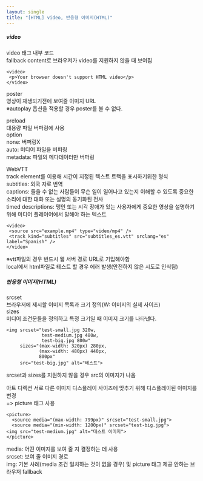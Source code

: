 ```yaml
---
layout: single
title: "[HTML] video, 반응형 이미지(HTML)"
---   
```

##### video   
video 태그 내부 코드   
fallback content로 브라우저가 video를 지원하지 않을 때 보여짐   
```
<video>
 <p>Your browser doesn't support HTML video</p>
</video>
```   
   
poster   
영상이 재생되기전에 보여줄 이미지 URL   
※autoplay 옵션을 적용할 경우 poster를 볼 수 없다.   
   
preload   
대용량 파일 버퍼링에 사용   
option   
none: 버퍼링X   
auto: 미디어 파일을 버퍼링   
metadata: 파일의 메다데이터만 버퍼링   
   
WebVTT   
track element를 이용해 시간이 지정된 텍스트 트랙을 표시하기위한 형식    
subtitles: 외국 자료 번역   
captions: 들을 수 없는 사람들이 무슨 일이 일어나고 있는지 이해할 수 있도록 중요한 소리에 대한 대화 또는 설명의 동기화된 전사   
timed descriptions: 맹인 또는 시각 장애가 있는 사용자에게 중요한 영상을 설명하기 위해 미디어 플레이어에서 말해야 하는 텍스트   
```
<video>
 <source src="example.mp4" type="video/mp4" />
 <track kind="subtitles" src="subtitles_es.vtt" srclang="es" label="Spanish" />
</video>
```
※vtt파일의 경우 반드시 웹 서버 경로 URL로 기입해야함   
local에서 html파일로 테스트 할 경우 에러 발생(안전하지 않은 시도로 인식됨)    
   
##### 반응형 이미지(HTML)   
srcset    
브라우저에 제시할 이미지 목록과 크기 정의(W: 이미지의 실제 사이즈)    
sizes   
미디어 조건문들을 정의하고 특정 크기일 때 이미지 크기를 나타낸다.   
```
<img srcset="test-small.jpg 320w,
             test-medium.jpg 480w,
             test-big.jpg 800w"
     sizes="(max-width: 320px) 280px,
            (max-width: 480px) 440px,
            800px"
     src="test-big.jpg" alt="테스트">
```
srcset과 sizes를 지원하지 않을 경우 src의 이미지가 나옴    
   
아트 디렉션 
서로 다른 이미지 디스플레이 사이즈에 맞추기 위해 디스플레이된 이미지를 변경   
=> picture 태그 사용   
```
<picture>
  <source media="(max-width: 799px)" srcset="test-small.jpg">
  <source media="(min-width: 1200px)" srcset="test-big.jpg">
<img src="test-medium.jpg" alt="테스트 이미지">
</picture>
```
media: 어떤 이미지를 보여 줄 지 결정하는 데 사용   
srcset: 보여 줄 이미지 경로  
img: 기본 사례(media 조건 일치하는 것이 없을 경우) 및 picture 태그 제공 안하는 브라우저 fallback

